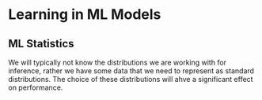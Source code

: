 # Learning in ML Models

## ML Statistics

We will typically not know the distributions we are working with for inference, rather we have some data that we need to represent as standard distributions. The choice of these distributions will ahve a significant effect on performance.
